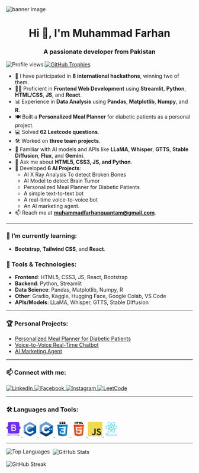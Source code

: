 <img src="https://repository-images.githubusercontent.com/588181932/e36ec678-7984-4cdd-8e4c-a3932772ff8e" alt="banner image" />

<h1 align="center">Hi 👋, I'm Muhammad Farhan</h1>
<h3 align="center">A passionate developer from Pakistan</h3>

<p align="left"> 
  <img src="https://komarev.com/ghpvc/?username=muhammad-farhan67&label=Profile%20views&color=0e75b6&style=flat" alt="Profile views" />
  <a href="https://github.com/ryo-ma/github-profile-trophy">
    <img src="https://github-profile-trophy.vercel.app/?username=muhammad-farhan67" alt="GitHub Trophies" />
  </a> 
</p>

- 🌟 I have participated in **8 international hackathons**, winning two of them.
- 🧑‍💻 Proficient in **Frontend Web Development** using **Streamlit**, **Python**, **HTML/CSS**, **JS**, and **React**.
- 📊 Experience in **Data Analysis** using **Pandas**, **Matplotlib**, **Numpy**, and **R**.
- 🍽️ Built a **Personalized Meal Planner** for diabetic patients as a personal project.
- 💻 Solved **62 Leetcode questions**.
- 🛠 Worked on **three team projects**.
- 🧠 Familiar with AI models and APIs like **LLaMA**, **Whisper**, **GTTS**, **Stable Diffusion**, **Flux**, and **Gemini**.
- 💬 Ask me about **HTML5, CSS3, JS, and Python**.
- 🤖 Developed **6 AI Projects**:
  - AI X Ray Analysis To detect Broken Bones
  - AI Model to detect Brain Tumor
  - Personalized Meal Planner for Diabetic Patients
  - A simple text-to-text bot
  - A real-time voice-to-voice bot
  - An AI marketing agent.
- 📫 Reach me at **muhammadfarhanquantam@gmail.com**.

---

### 🌱 I’m currently learning:
- **Bootstrap**, **Tailwind CSS**, and **React**.

### 🚀 Tools & Technologies:
- **Frontend**: HTML5, CSS3, JS, React, Bootstrap
- **Backend**: Python, Streamlit
- **Data Science**: Pandas, Matplotlib, Numpy, R
- **Other**: Gradio, Kaggle, Hugging Face, Google Colab, VS Code
- **APIs/Models**: LLaMA, Whisper, GTTS, Stable Diffusion

---

### 🏆 Personal Projects:
- [Personalized Meal Planner for Diabetic Patients](https://personalized-ai-meal-planner-for-diabetics.streamlit.app)
- [Voice-to-Voice Real-Time Chatbot](https://huggingface.co/spaces/MuhammadFarhan67/VoicetoVoiceCHAT)
- [AI Marketing Agent](https://compassai.streamlit.app/)

---

### 📫 Connect with me:
<p align="left">
  <a href="https://linkedin.com/in/muhammad-farhan-879322289" target="_blank">
    <img align="center" src="https://raw.githubusercontent.com/rahuldkjain/github-profile-readme-generator/master/src/images/icons/Social/linked-in-alt.svg" alt="LinkedIn" height="30" width="40" />
  </a>
  <a href="https://fb.com/muhammadfarhan" target="_blank">
    <img align="center" src="https://raw.githubusercontent.com/rahuldkjain/github-profile-readme-generator/master/src/images/icons/Social/facebook.svg" alt="Facebook" height="30" width="40" />
  </a>
  <a href="" target="_blank">
    <img align="center" src="https://raw.githubusercontent.com/rahuldkjain/github-profile-readme-generator/master/src/images/icons/Social/instagram.svg" alt="Instagram" height="30" width="40" />
  </a>
  <a href="https://leetcode.com/u/Muhammad_Farhan_67/" target="_blank">
    <img align="center" src="https://raw.githubusercontent.com/rahuldkjain/github-profile-readme-generator/master/src/images/icons/Social/leet-code.svg" alt="LeetCode" height="30" width="40" />
  </a>

---

### 🛠️ Languages and Tools:
<p align="left">
  <a href="https://getbootstrap.com" target="_blank" rel="noreferrer">
    <img src="https://raw.githubusercontent.com/devicons/devicon/master/icons/bootstrap/bootstrap-plain-wordmark.svg" alt="Bootstrap" width="40" height="40" />
  </a>
  <a href="https://www.cprogramming.com/" target="_blank" rel="noreferrer">
    <img src="https://raw.githubusercontent.com/devicons/devicon/master/icons/c/c-original.svg" alt="C" width="40" height="40" />
  </a>
  <a href="https://www.w3schools.com/cpp/" target="_blank" rel="noreferrer">
    <img src="https://raw.githubusercontent.com/devicons/devicon/master/icons/cplusplus/cplusplus-original.svg" alt="C++" width="40" height="40" />
  </a>
  <a href="https://www.w3schools.com/css/" target="_blank" rel="noreferrer">
    <img src="https://raw.githubusercontent.com/devicons/devicon/master/icons/css3/css3-original-wordmark.svg" alt="CSS3" width="40" height="40" />
  </a>
  <a href="https://www.w3.org/html/" target="_blank" rel="noreferrer">
    <img src="https://raw.githubusercontent.com/devicons/devicon/master/icons/html5/html5-original-wordmark.svg" alt="HTML5" width="40" height="40" />
  </a>
  <a href="https://developer.mozilla.org/en-US/docs/Web/JavaScript" target="_blank" rel="noreferrer">
    <img src="https://raw.githubusercontent.com/devicons/devicon/master/icons/javascript/javascript-original.svg" alt="JavaScript" width="40" height="40" />
  </a>
  <a href="https://reactjs.org/" target="_blank" rel="noreferrer">
    <img src="https://raw.githubusercontent.com/devicons/devicon/master/icons/react/react-original-wordmark.svg" alt="React" width="40" height="40" />
  </a>
</p>

---

<p>
  <img align="left" src="https://github-readme-stats.vercel.app/api/top-langs?username=muhammad-farhan67&show_icons=true&locale=en&layout=compact" alt="Top Languages" />
</p>

<p>&nbsp;
  <img align="center" src="https://github-readme-stats.vercel.app/api?username=muhammad-farhan67&show_icons=true&locale=en" alt="GitHub Stats" />
</p>

<p>
  <img align="center" src="https://github-readme-streak-stats.herokuapp.com/?user=muhammad-farhan67&" alt="GitHub Streak" />
</p>
